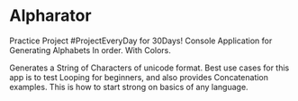 # Alpharator
Practice Project #ProjectEveryDay for 30Days! 
Console Application for Generating Alphabets In order.
With Colors.

Generates a String of Characters of unicode format.
Best use cases for this app is to test Looping for beginners, and also provides Concatenation examples.
This is how to start strong on basics of any language.
